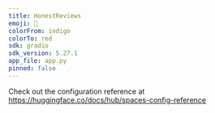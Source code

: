 ```yaml
---
title: HonestReviews
emoji: 🐨
colorFrom: indigo
colorTo: red
sdk: gradio
sdk_version: 5.27.1
app_file: app.py
pinned: false
---
```


Check out the configuration reference at https://huggingface.co/docs/hub/spaces-config-reference
